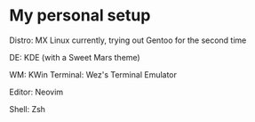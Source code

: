 # My personal setup 

Distro: MX Linux currently, trying out Gentoo for the second time

DE: KDE (with a Sweet Mars theme) 

WM: KWin 
Terminal: Wez's Terminal Emulator

Editor: Neovim 

Shell: Zsh
